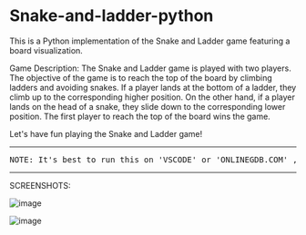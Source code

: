 # Snake-and-ladder-python
This is a Python implementation of the Snake and Ladder game featuring a board visualization.

Game Description:
The Snake and Ladder game is played with two players. The objective of the game is to reach the top of the board by climbing ladders and avoiding snakes. If a player lands at the bottom of a ladder, they climb up to the corresponding higher position. On the other hand, if a player lands on the head of a snake, they slide down to the corresponding lower position. The first player to reach the top of the board wins the game.

Let's have fun playing the Snake and Ladder game!

_____________________________________________________________________________
<pre>NOTE: It's best to run this on 'VSCODE' or 'ONLINEGDB.COM' , as some online compilers may not support some ANSI codes.</pre>
_____________________________________________________________________________

SCREENSHOTS:

![image](https://github.com/adityasatuluri/Snake-and-ladder-python/assets/118589224/6cc6ad6c-436a-46c9-8341-304300d5b08b)

![image](https://github.com/adityasatuluri/Snake-and-ladder-python/assets/118589224/2d8d9fd2-43c9-419d-a172-5d8a2361fb9a)


